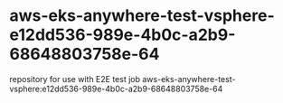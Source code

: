 # aws-eks-anywhere-test-vsphere-e12dd536-989e-4b0c-a2b9-68648803758e-64
repository for use with E2E test job aws-eks-anywhere-test-vsphere:e12dd536-989e-4b0c-a2b9-68648803758e-64
